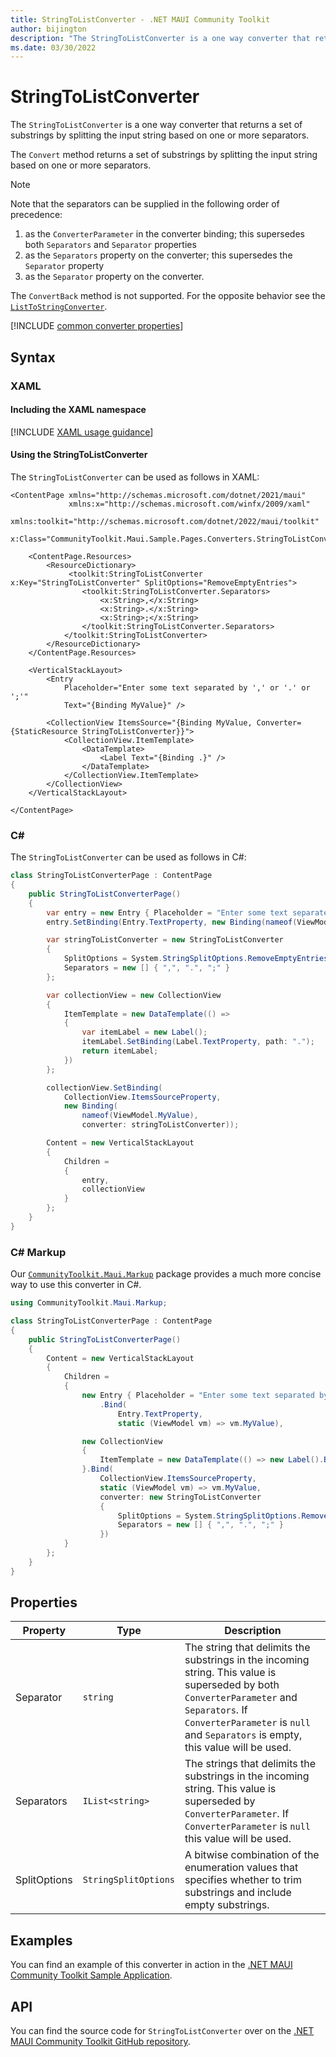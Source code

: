 ```yaml
---
title: StringToListConverter - .NET MAUI Community Toolkit
author: bijington
description: "The StringToListConverter is a one way converter that returns a set of substrings by splitting the input string based on one or more separators."
ms.date: 03/30/2022
---
```


# StringToListConverter

The `StringToListConverter` is a one way converter that returns a set of substrings by splitting the input string based on one or more separators.

The `Convert` method returns a set of substrings by splitting the input string based on one or more separators.

> [!NOTE]
> Note that the separators can be supplied in the following order of precedence:
> 1. as the `ConverterParameter` in the converter binding; this supersedes both `Separators` and `Separator` properties
> 2. as the `Separators` property on the converter; this supersedes the `Separator` property
> 3. as the `Separator` property on the converter.

The `ConvertBack` method is not supported. For the opposite behavior see the [`ListToStringConverter`](list-to-string-converter.md).

[!INCLUDE [common converter properties](../includes/communitytoolkit-converter.md)]

## Syntax

### XAML

#### Including the XAML namespace

[!INCLUDE [XAML usage guidance](../includes/xaml-usage.md)]

#### Using the StringToListConverter

The `StringToListConverter` can be used as follows in XAML:

```xaml
<ContentPage xmlns="http://schemas.microsoft.com/dotnet/2021/maui"
             xmlns:x="http://schemas.microsoft.com/winfx/2009/xaml"
             xmlns:toolkit="http://schemas.microsoft.com/dotnet/2022/maui/toolkit"
             x:Class="CommunityToolkit.Maui.Sample.Pages.Converters.StringToListConverterPage">

    <ContentPage.Resources>
        <ResourceDictionary>
             <toolkit:StringToListConverter x:Key="StringToListConverter" SplitOptions="RemoveEmptyEntries">
                <toolkit:StringToListConverter.Separators>
                    <x:String>,</x:String>
                    <x:String>.</x:String>
                    <x:String>;</x:String>
                </toolkit:StringToListConverter.Separators>
            </toolkit:StringToListConverter>
        </ResourceDictionary>
    </ContentPage.Resources>

    <VerticalStackLayout>
        <Entry
            Placeholder="Enter some text separated by ',' or '.' or ';'"
            Text="{Binding MyValue}" />

        <CollectionView ItemsSource="{Binding MyValue, Converter={StaticResource StringToListConverter}}">
            <CollectionView.ItemTemplate>
                <DataTemplate>
                    <Label Text="{Binding .}" />
                </DataTemplate>
            </CollectionView.ItemTemplate>
        </CollectionView>
    </VerticalStackLayout>

</ContentPage>
```

### C#

The `StringToListConverter` can be used as follows in C#:

```csharp
class StringToListConverterPage : ContentPage
{
    public StringToListConverterPage()
    {
		var entry = new Entry { Placeholder = "Enter some text separated by ',' or '.' or ';'" };
		entry.SetBinding(Entry.TextProperty, new Binding(nameof(ViewModel.MyValue)));

		var stringToListConverter = new StringToListConverter
		{
			SplitOptions = System.StringSplitOptions.RemoveEmptyEntries,
			Separators = new [] { ",", ".", ";" }
		};

		var collectionView = new CollectionView
		{
			ItemTemplate = new DataTemplate(() =>
			{
				var itemLabel = new Label();
				itemLabel.SetBinding(Label.TextProperty, path: ".");
				return itemLabel;
			})
		};

		collectionView.SetBinding(
			CollectionView.ItemsSourceProperty,
			new Binding(
				nameof(ViewModel.MyValue),
				converter: stringToListConverter));

		Content = new VerticalStackLayout
        {
            Children =    
            {
                entry,
                collectionView
            }
        };
    }
}
```

### C# Markup

Our [`CommunityToolkit.Maui.Markup`](../markup/markup.md) package provides a much more concise way to use this converter in C#.

```csharp
using CommunityToolkit.Maui.Markup;

class StringToListConverterPage : ContentPage
{
    public StringToListConverterPage()
    {
        Content = new VerticalStackLayout
        {
            Children =    
            {
                new Entry { Placeholder = "Enter some text separated by ',' or '.' or ';'" }
                    .Bind(
                        Entry.TextProperty, 
                        static (ViewModel vm) => vm.MyValue),

                new CollectionView
                {
                    ItemTemplate = new DataTemplate(() => new Label().Bind(Label.TextProperty, path: Binding.SelfPath))
                }.Bind(
                    CollectionView.ItemsSourceProperty,
                    static (ViewModel vm) => vm.MyValue,
                    converter: new StringToListConverter
                    {
                        SplitOptions = System.StringSplitOptions.RemoveEmptyEntries,
                        Separators = new [] { ",", ".", ";" }
                    })
            }
        };
    }
}
```

## Properties

|Property  |Type  |Description  |
|---------|---------|---------|
| Separator | `string` | The string that delimits the substrings in the incoming string. This value is superseded by both `ConverterParameter` and `Separators`. If `ConverterParameter` is `null` and `Separators` is empty, this value will be used.  |
| Separators | `IList<string>` | The strings that delimits the substrings in the incoming string. This value is superseded by `ConverterParameter`. If `ConverterParameter` is `null` this value will be used. |
| SplitOptions | `StringSplitOptions` | A bitwise combination of the enumeration values that specifies whether to trim substrings and include empty substrings. |

## Examples

You can find an example of this converter in action in the [.NET MAUI Community Toolkit Sample Application](https://github.com/CommunityToolkit/Maui/blob/main/samples/CommunityToolkit.Maui.Sample/Pages/Converters/StringToListConverterPage.xaml).

## API

You can find the source code for `StringToListConverter` over on the [.NET MAUI Community Toolkit GitHub repository](https://github.com/CommunityToolkit/Maui/blob/main/src/CommunityToolkit.Maui/Converters/StringToListConverter.shared.cs).
